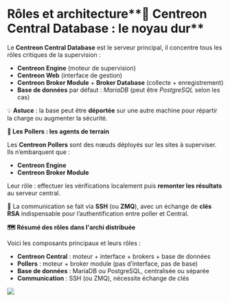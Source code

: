 # Rôles et architecture**🧠 Centreon Central Database : le noyau dur**

Le **Centreon Central Database** est le serveur principal, il concentre tous les rôles critiques de la supervision :

- **Centreon Engine** (moteur de supervision)
- **Centreon Web** (interface de gestion)
- **Centreon Broker Module** + **Broker Database** (collecte + enregistrement)
- **Base de données** par défaut : *MariaDB* (peut être *PostgreSQL* selon les cas)

💡 **Astuce** : la base peut être **déportée** sur une autre machine pour répartir la charge ou augmenter la sécurité.



**📡 Les Pollers : les agents de terrain**

Les **Centreon Pollers** sont des nœuds déployés sur les sites à superviser. Ils n’embarquent que :

- **Centreon Engine**
- **Centreon Broker Module**

Leur rôle : effectuer les vérifications localement puis **remonter les résultats** au serveur central.

🧩 La communication se fait via **SSH** (ou **ZMQ**), avec un échange de **clés RSA** indispensable pour l’authentification entre poller et Central.



**🗺️ Résumé des rôles dans l'archi distribuée**

Voici les composants principaux et leurs rôles :

- **Centreon Central** : moteur + interface + brokers + base de données
- **Pollers** : moteur + broker module (pas d’interface, pas de base)
- **Base de données** : MariaDB ou PostgreSQL, centralisée ou séparée
- **Communication** : SSH (ou ZMQ), nécessite échange de clés

![](../../../media/Cours-Supervision-Centreon-Rôles-et-architecture-image1.png)

